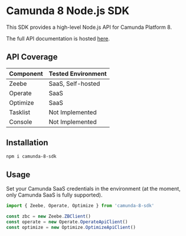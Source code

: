 # Camunda 8 Node.js SDK

This SDK provides a high-level Node.js API for Camunda Platform 8. 

The full API documentation is hosted [here](https://camunda-community-hub.github.io/camunda-8-sdk-node-js/). 

## API Coverage

| Component   | Tested Environment  |
|---|---|
| Zeebe  | SaaS, Self-hosted  |
| Operate  | SaaS  | 
| Optimize  | SaaS  | 
| Tasklist  |  Not Implemented  |
| Console   |  Not Implemented  |

## Installation

```bash
npm i camunda-8-sdk
```

## Usage

Set your Camunda SaaS credentials in the environment (at the moment, only Camunda SaaS is fully supported).

```typescript
import { Zeebe, Operate, Optimize } from 'camunda-8-sdk'

const zbc = new Zeebe.ZBClient()
const operate = new Operate.OperateApiClient()
const optimize = new Optimize.OptimizeApiClient()
```
